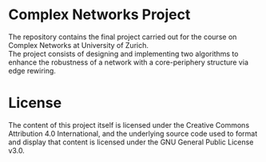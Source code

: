 # Complex Networks Project
The repository contains the final project carried out for the course on Complex Networks at University of Zurich. <br>
The project consists of designing and implementing two algorithms to enhance the robustness of a network with a core-periphery structure via edge rewiring.

# License

The content of this project itself is licensed under the Creative Commons Attribution 4.0 International, and the underlying source code used to format and display that content is licensed under the GNU General Public License v3.0.
